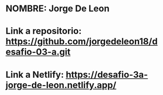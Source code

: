 # NOMBRE: Jorge De Leon
# Link a repositorio: https://github.com/jorgedeleon18/desafio-03-a.git
# Link a Netlify: https://desafio-3a-jorge-de-leon.netlify.app/